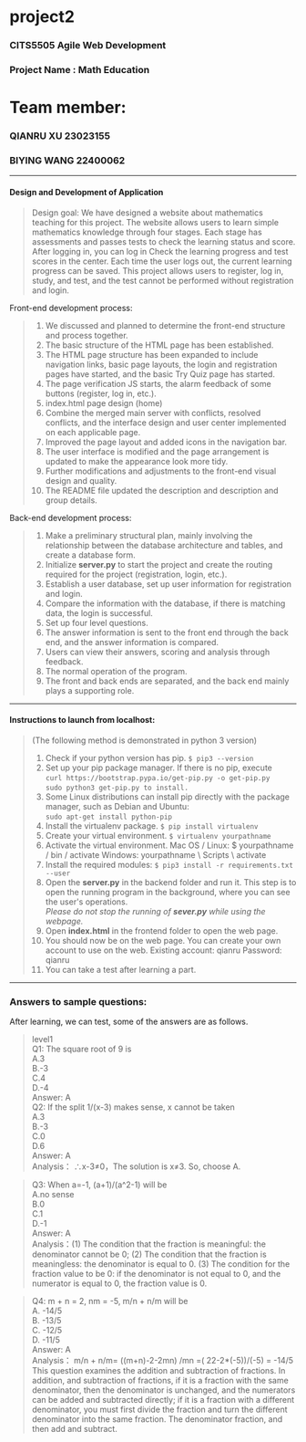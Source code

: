 # project2
### CITS5505 Agile Web Development
### Project Name : Math Education
# Team member:
### QIANRU XU 23023155
### BIYING WANG 22400062
***

#### Design and Development of Application

>Design goal:
We have designed a website about mathematics teaching for this project. The website allows users to learn simple mathematics knowledge through four stages. Each stage has assessments and passes tests to check the learning status and score. After logging in, you can log in Check the learning progress and test scores in the center. Each time the user logs out, the current learning progress can be saved. This project allows users to register, log in, study, and test, and the test cannot be performed without registration and login.

Front-end development process:
>1. We discussed and planned to determine the front-end structure and process together.
>2. The basic structure of the HTML page has been established.
>3. The HTML page structure has been expanded to include navigation links, basic page layouts, the login and registration pages have started, and the basic Try Quiz page has started.
>4. The page verification JS starts, the alarm feedback of some buttons (register, log in, etc.).
>5. index.html page design (home)
>6. Combine the merged main server with conflicts, resolved conflicts, and the interface design and user center implemented on each applicable page.
>7. Improved the page layout and added icons in the navigation bar.
>8. The user interface is modified and the page arrangement is updated to make the appearance look more tidy.
>9. Further modifications and adjustments to the front-end visual design and quality.
>10. The README file updated the description and description and group details.

Back-end development process:
>1. Make a preliminary structural plan, mainly involving the relationship between the database architecture and tables, and create a database form.
>2. Initialize <b>server.py</b> to start the project and create the routing required for the project (registration, login, etc.).
>3. Establish a user database, set up user information for registration and login.
>4. Compare the information with the database, if there is matching data, the login is successful.
>5. Set up four level questions.
>6. The answer information is sent to the front end through the back end, and the answer information is compared.
>7. Users can view their answers, scoring and analysis through feedback.
>8. The normal operation of the program.
>9. The front and back ends are separated, and the back end mainly plays a supporting role.
***
#### Instructions to launch from localhost:
>(The following method is demonstrated in python 3 version)
>1. Check if your python version has pip. `$ pip3 --version`
>1. Set up your pip package manager. If there is no pip, execute  
`curl https://bootstrap.pypa.io/get-pip.py -o get-pip.py`  
`sudo python3 get-pip.py to install.`
>1. Some Linux distributions can install pip directly with the package manager, such as Debian and Ubuntu:  
`sudo apt-get install python-pip`
>1. Install the virtualenv package.  `$ pip install virtualenv` 
>1. Create your virtual environment. `$ virtualenv yourpathname`
>1. Activate the virtual environment. Mac OS / Linux: $ yourpathname / bin / activate Windows: yourpathname \ Scripts \ activate
>1. Install the required modules: `$ pip3 install -r requirements.txt --user`
>1. Open the <b>server.py</b> in the backend folder and run it. This step is to open the running program in the background, where you can see the user's operations.  
*Please do not stop the running of <b>sever.py</b> while using the webpage.*
>1. Open <b>index.html</b> in the frontend folder to open the web page.
>1. You should now be on the web page. You can create your own account to use on the web. Existing account: qianru Password: qianru
>1. You can take a test after learning a part.
***
### Answers to sample questions:
After learning, we can test, some of the answers are as follows. 
>level1  
>Q1: The square root of 9 is  
>A.3  
>B.-3  
>C.4  
>D.-4  
>Answer: A  
>Q2: If the split 1/(x-3) makes sense, x cannot be taken  
>A.3  
>B.-3  
>C.0  
>D.6  
>Answer: A  
Analysis： 
∴x-3≠0，The solution is x≠3.
So, choose A.

>Q3: When a=-1, (a+1)/(a^2-1) will be  
>A.no sense  
>B.0  
>C.1  
>D.-1  
>Answer: A  
Analysis：(1) The condition that the fraction is meaningful: the denominator cannot be 0;
(2) The condition that the fraction is meaningless: the denominator is equal to 0.
(3) The condition for the fraction value to be 0: if the denominator is not equal to 0, and the numerator is equal to 0, the fraction value is 0.

>Q4: m + n = 2, nm = -5, m/n + n/m will be  
>A. -14/5  
>B. -13/5  
>C. -12/5  
>D. -11/5  
>Answer: A  
Analysis：
m/n + n/m= ((m+n)-2-2mn) /mn =( 22-2*(-5))/(-5) = -14/5  
This question examines the addition and subtraction of fractions. In addition, and subtraction of fractions, if it is a fraction with the same denominator, then the denominator is unchanged, and the numerators can be added and subtracted directly; if it is a fraction with a different denominator, you must first divide the fraction and turn the different denominator into the same fraction. The denominator fraction, and then add and subtract.
